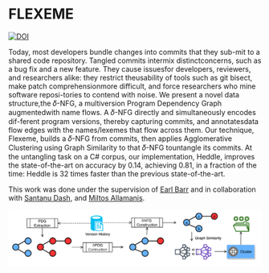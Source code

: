 # FLEXEME
[![DOI](https://zenodo.org/badge/265828516.svg)](https://zenodo.org/badge/latestdoi/265828516)

Today, most developers bundle changes into commits that they sub-mit to a shared code repository. 
Tangled commits intermix distinctconcerns, such as a bug fix and a new feature. 
They cause issuesfor developers, reviewers, and researchers alike: they restrict theusability of tools such as git bisect, make patch comprehensionmore difficult, and force researchers who mine software reposi-tories to contend with noise. 
We present a novel data structure,the 𝛿-NFG, a multiversion Program Dependency Graph augmentedwith name flows. 
A 𝛿-NFG directly and simultaneously encodes dif-ferent program versions, thereby capturing commits, and annotatesdata flow edges with the names/lexemes that flow across them. 
Our technique, Flexeme, builds a 𝛿-NFG from commits, then applies Agglomerative Clustering using Graph Similarity to that 𝛿-NFG tountangle its commits. 
At the untangling task on a C# corpus, our implementation, Heddle, improves the state-of-the-art on accuracy by 0.14, achieving 0.81, in a fraction of the time: Heddle is 32 times faster than the previous state-of-the-art.

This work was done under the supervision of [Earl Barr](http://earlbarr.com/) and 
in collaboration with [Santanu Dash](http://santanu.uk/), and [Miltos Allamanis](https://miltos.allamanis.com/).

![Overview of Flexme](overview.png)

